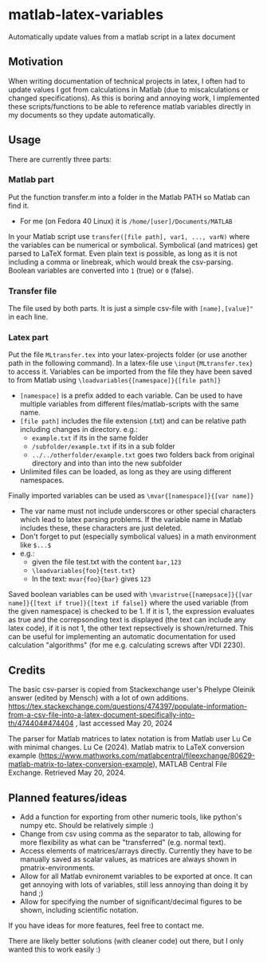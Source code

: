 # matlab-latex-variables
Automatically update values from a matlab script in a latex document

## Motivation
When writing documentation of technical projects in latex, I often had to update values I got from calculations in Matlab (due to miscalculations or changed specifications). As this is boring and annoying work, I implemented these scripts/functions to be able to reference matlab variables directly in my documents so they update automatically.

## Usage
There are currently three parts:
### Matlab part
Put the function transfer.m into a folder in the Matlab PATH so Matlab can find it.
- For me (on Fedora 40 Linux) it is `/home/[user]/Documents/MATLAB`

In your Matlab script use
```transfer([file path], var1, ..., varN)```
where the variables can be numerical or symbolical. Symbolical (and matrices) get parsed to LaTeX format. Even plain text is possible, as long as it is not including a comma or linebreak, which would break the csv-parsing.
Boolean variables are converted into `1` (true) or `0` (false).

### Transfer file
The file used by both parts. It is just a simple csv-file with `[name],[value]"` in each line.

### Latex part
Put the file `MLtransfer.tex` into your latex-projects folder (or use another path in the following command).
In a latex-file use
```\input{MLtransfer.tex}```
to access it. Variables can be imported from the file they have been saved to from Matlab using
```\loadvariables{[namespace]}{[file path]}```
- `[namespace]` is a prefix added to each variable. Can be used to have multiple variables from different files/matlab-scripts with the same name.
- `[file path]` includes the file extension (.txt) and can be relative path including changes in directory. e.g.:
	- `example.txt` if its in the same folder
	- `/subfolder/example.txt` if its in a sub folder
	- `../../otherfolder/example.txt` goes two folders back from original directory and into than into the new subfolder
- Unlimited files can be loaded, as long as they are using different namespaces. 

Finally imported variables can be used as 
```\mvar{[namespace]}{[var name]}```
- The var name must not include underscores or other special characters which lead to latex parsing problems. If the variable name in Matlab includes these, these characters are just deleted.
- Don't forget to put (especially symbolical values) in a math environment like `$...$`
- e.g.: 
	- given the file test.txt with the content `bar,123`
	- `\loadvariables{foo}{test.txt}`
	- In the text: `mvar{foo}{bar}` gives `123`

Saved boolean variables can be used with
```\mvaristrue{[namepsace]}{[var name]}{[text if true]}{[text if false]}```
where the used variable (from the given namespace) is checked to be 1. If it is 1, the expression evaluates as true and the correpsonding text is displayed (the text can include any latex code), if it is not 1, the other text repsectively is shown/returned. This can be useful for implementing an automatic documentation for used calculation "algorithms" (for me e.g. calculating screws after VDI 2230). 

## Credits
The basic csv-parser is copied from Stackexchange user's Phelype Oleinik answer (edited by Mensch) with a lot of own additions. https://tex.stackexchange.com/questions/474397/populate-information-from-a-csv-file-into-a-latex-document-specifically-into-th/474404#474404 , last accessed May 20, 2024

The parser for Matlab matrices to latex notation is from Matlab user Lu Ce with minimal changes.
Lu Ce (2024). Matlab matrix to LaTeX conversion example (https://www.mathworks.com/matlabcentral/fileexchange/80629-matlab-matrix-to-latex-conversion-example), MATLAB Central File Exchange. Retrieved May 20, 2024. 


## Planned features/ideas
- Add a function for exporting from other numeric tools, like python's numpy etc. Should be relatively simple :)
- Change from csv using comma as the separator to tab, allowing for more flexibility as what can be "transferred" (e.g. normal text).
- Access elements of matrices/arrays directly. Currently they have to be manually saved as scalar values, as matrices are always shown in pmatrix-environments.
- Allow for all Matlab evnironemt variables to be exported at once. It can get annoying with lots of variables, still less annoying than doing it by hand ;)
- Allow for specifying the number of significant/decimal figures to be shown, including scientific notation.

If you have ideas for more features, feel free to contact me.

There are likely better solutions (with cleaner code) out there, but I only wanted this to work easily :)
